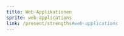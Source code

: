 ```yaml
---
title: Web-Applikationen
sprite: web-applications
link: /present/strengths#web-applications
---
```


